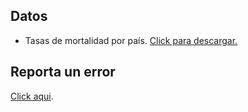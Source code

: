 ## Datos

* Tasas de mortalidad por país. [Click para descargar.](https://mx-covid-data.s3-us-west-1.amazonaws.com/mortality_rate.csv)


## Reporta un error

[Click aqui](https://github.com/brigadadigitalmx/policy-briefs-medical/issues/new).
